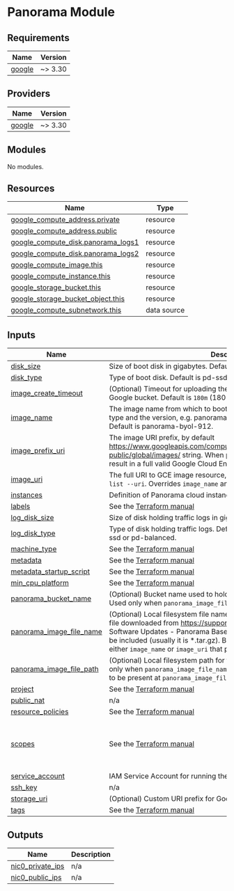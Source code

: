 # Panorama Module

<!-- BEGINNING OF PRE-COMMIT-TERRAFORM DOCS HOOK -->
## Requirements

| Name | Version |
|------|---------|
| <a name="requirement_google"></a> [google](#requirement\_google) | ~> 3.30 |

## Providers

| Name | Version |
|------|---------|
| <a name="provider_google"></a> [google](#provider\_google) | ~> 3.30 |

## Modules

No modules.

## Resources

| Name | Type |
|------|------|
| [google_compute_address.private](https://registry.terraform.io/providers/hashicorp/google/latest/docs/resources/compute_address) | resource |
| [google_compute_address.public](https://registry.terraform.io/providers/hashicorp/google/latest/docs/resources/compute_address) | resource |
| [google_compute_disk.panorama_logs1](https://registry.terraform.io/providers/hashicorp/google/latest/docs/resources/compute_disk) | resource |
| [google_compute_disk.panorama_logs2](https://registry.terraform.io/providers/hashicorp/google/latest/docs/resources/compute_disk) | resource |
| [google_compute_image.this](https://registry.terraform.io/providers/hashicorp/google/latest/docs/resources/compute_image) | resource |
| [google_compute_instance.this](https://registry.terraform.io/providers/hashicorp/google/latest/docs/resources/compute_instance) | resource |
| [google_storage_bucket.this](https://registry.terraform.io/providers/hashicorp/google/latest/docs/resources/storage_bucket) | resource |
| [google_storage_bucket_object.this](https://registry.terraform.io/providers/hashicorp/google/latest/docs/resources/storage_bucket_object) | resource |
| [google_compute_subnetwork.this](https://registry.terraform.io/providers/hashicorp/google/latest/docs/data-sources/compute_subnetwork) | data source |

## Inputs

| Name | Description | Type | Default | Required |
|------|-------------|------|---------|:--------:|
| <a name="input_disk_size"></a> [disk\_size](#input\_disk\_size) | Size of boot disk in gigabytes. Default is the same as the os image. | `string` | `null` | no |
| <a name="input_disk_type"></a> [disk\_type](#input\_disk\_type) | Type of boot disk. Default is pd-ssd, alternative is pd-balanced. | `string` | `"pd-ssd"` | no |
| <a name="input_image_create_timeout"></a> [image\_create\_timeout](#input\_image\_create\_timeout) | (Optional) Timeout for uploading the *.tar.gz custom image file into the Google bucket. Default is `180m` (180 minutes). | `string` | `"180m"` | no |
| <a name="input_image_name"></a> [image\_name](#input\_image\_name) | The image name from which to boot an instance, including the license type and the version, e.g. panorama-byol-901, panorama-byol-1000. Default is panorama-byol-912. | `string` | `"panorama-byol-912"` | no |
| <a name="input_image_prefix_uri"></a> [image\_prefix\_uri](#input\_image\_prefix\_uri) | The image URI prefix, by default https://www.googleapis.com/compute/v1/projects/paloaltonetworksgcp-public/global/images/ string. When prepended to `image_name` it should result in a full valid Google Cloud Engine image resource URI. | `string` | `"https://www.googleapis.com/compute/v1/projects/paloaltonetworksgcp-public/global/images/"` | no |
| <a name="input_image_uri"></a> [image\_uri](#input\_image\_uri) | The full URI to GCE image resource, the output of `gcloud compute images list --uri`. Overrides `image_name` and `image_prefix_uri` inputs. | `string` | `null` | no |
| <a name="input_instances"></a> [instances](#input\_instances) | Definition of Panorama cloud instances | `map(any)` | n/a | yes |
| <a name="input_labels"></a> [labels](#input\_labels) | See the [Terraform manual](https://registry.terraform.io/providers/hashicorp/google/latest/docs/resources/compute_instance) | `map(any)` | `{}` | no |
| <a name="input_log_disk_size"></a> [log\_disk\_size](#input\_log\_disk\_size) | Size of disk holding traffic logs in gigabytes. Default is 2000. | `string` | `"2000"` | no |
| <a name="input_log_disk_type"></a> [log\_disk\_type](#input\_log\_disk\_type) | Type of disk holding traffic logs. Default is pd-standard, alternative is pd-ssd or pd-balanced. | `string` | `"pd-standard"` | no |
| <a name="input_machine_type"></a> [machine\_type](#input\_machine\_type) | See the [Terraform manual](https://registry.terraform.io/providers/hashicorp/google/latest/docs/resources/compute_instance) | `string` | `"n1-standard-16"` | no |
| <a name="input_metadata"></a> [metadata](#input\_metadata) | See the [Terraform manual](https://registry.terraform.io/providers/hashicorp/google/latest/docs/resources/compute_instance) | `map(string)` | `{}` | no |
| <a name="input_metadata_startup_script"></a> [metadata\_startup\_script](#input\_metadata\_startup\_script) | See the [Terraform manual](https://registry.terraform.io/providers/hashicorp/google/latest/docs/resources/compute_instance) | `string` | `null` | no |
| <a name="input_min_cpu_platform"></a> [min\_cpu\_platform](#input\_min\_cpu\_platform) | See the [Terraform manual](https://registry.terraform.io/providers/hashicorp/google/latest/docs/resources/compute_instance) | `string` | `"Intel Broadwell"` | no |
| <a name="input_panorama_bucket_name"></a> [panorama\_bucket\_name](#input\_panorama\_bucket\_name) | (Optional) Bucket name used to hold the customized Panorama OS image. Used only when `panorama_image_file_name` is set. | `string` | `"paloaltonetworks-panorama-os-image-bucket"` | no |
| <a name="input_panorama_image_file_name"></a> [panorama\_image\_file\_name](#input\_panorama\_image\_file\_name) | (Optional) Local filesystem file name (without the path component) of the file downloaded from https://support.paloaltonetworks.com from Software Updates - Panorama Base Images - GCP. The extension should be included (usually it is *.tar.gz). By default empty, which means to use either `image_name` or `image_uri` that point to a pre-existing image. | `string` | `""` | no |
| <a name="input_panorama_image_file_path"></a> [panorama\_image\_file\_path](#input\_panorama\_image\_file\_path) | (Optional) Local filesystem path for the `panorama_image_file_name`. Used only when `panorama_image_file_name` is set. The *.tag.gz file is expected to be present at `panorama_image_file_path/panorama_image_file_name`. | `string` | `"."` | no |
| <a name="input_project"></a> [project](#input\_project) | See the [Terraform manual](https://registry.terraform.io/providers/hashicorp/google/latest/docs/resources/compute_instance) | `string` | `null` | no |
| <a name="input_public_nat"></a> [public\_nat](#input\_public\_nat) | n/a | `bool` | `false` | no |
| <a name="input_resource_policies"></a> [resource\_policies](#input\_resource\_policies) | See the [Terraform manual](https://registry.terraform.io/providers/hashicorp/google/latest/docs/resources/compute_instance) | `list(string)` | `[]` | no |
| <a name="input_scopes"></a> [scopes](#input\_scopes) | See the [Terraform manual](https://registry.terraform.io/providers/hashicorp/google/latest/docs/resources/compute_instance) | `list(string)` | <pre>[<br>  "https://www.googleapis.com/auth/compute.readonly",<br>  "https://www.googleapis.com/auth/cloud.useraccounts.readonly",<br>  "https://www.googleapis.com/auth/devstorage.read_only",<br>  "https://www.googleapis.com/auth/logging.write",<br>  "https://www.googleapis.com/auth/monitoring.write"<br>]</pre> | no |
| <a name="input_service_account"></a> [service\_account](#input\_service\_account) | IAM Service Account for running the instance (just the email) | `string` | `null` | no |
| <a name="input_ssh_key"></a> [ssh\_key](#input\_ssh\_key) | n/a | `string` | `""` | no |
| <a name="input_storage_uri"></a> [storage\_uri](#input\_storage\_uri) | (Optional) Custom URI prefix for Google Cloud Storage API. | `string` | `"https://storage.cloud.google.com"` | no |
| <a name="input_tags"></a> [tags](#input\_tags) | See the [Terraform manual](https://registry.terraform.io/providers/hashicorp/google/latest/docs/resources/compute_instance) | `list(string)` | `[]` | no |

## Outputs

| Name | Description |
|------|-------------|
| <a name="output_nic0_private_ips"></a> [nic0\_private\_ips](#output\_nic0\_private\_ips) | n/a |
| <a name="output_nic0_public_ips"></a> [nic0\_public\_ips](#output\_nic0\_public\_ips) | n/a |
<!-- END OF PRE-COMMIT-TERRAFORM DOCS HOOK -->
